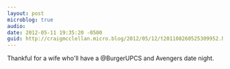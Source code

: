 ```yaml
---
layout: post
microblog: true
audio: 
date: 2012-05-11 19:35:20 -0500
guid: http://craigmcclellan.micro.blog/2012/05/12/t201108260525309952.html
---
```

Thankful for a wife who'll have a @BurgerUPCS and Avengers date night.
